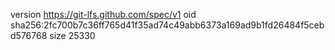 version https://git-lfs.github.com/spec/v1
oid sha256:2fc700b7c36ff765d41f35ad74c49abb6373a169ad9b1fd26484f5cebd576768
size 25330
